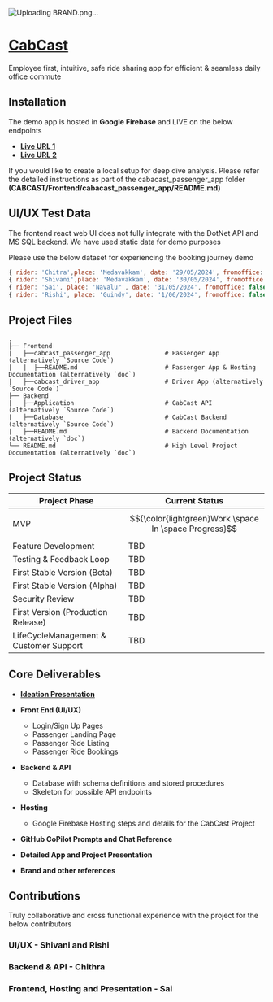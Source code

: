 ![Uploading BRAND.png…]()

# [CabCast](https://cabcast-2024.firebaseapp.com/)

Employee first, intuitive, safe ride sharing app for efficient & seamless daily office commute

## Installation

The demo app is hosted in **Google Firebase** and LIVE on the below endpoints

* **[Live URL 1](https://cabcast-2024.firebaseapp.com/)**
* **[Live URL 2](https://cabcast-2024.web.app/)**

If you would like to create a local setup for deep dive analysis. Please refer the detailed instructions as part of the cabacast_passenger_app folder **(CABCAST/Frontend/cabacast_passenger_app/README.md)**

## UI/UX Test Data

The frontend react web UI does not fully integrate with the DotNet API and MS SQL backend. We have used static data for demo purposes

Please use the below dataset for experiencing the booking journey demo

```jsx
{ rider: 'Chitra',place: 'Medavakkam', date: '29/05/2024', fromoffice: true, toOffice: false, seats: 3},
{ rider: 'Shivani',place: 'Medavakkam', date: '30/05/2024', fromoffice: true, toOffice: false, seats: 4},
{ rider: 'Sai', place: 'Navalur', date: '31/05/2024', fromoffice: false, toOffice: true, seats:5 },
{ rider: 'Rishi', place: 'Guindy', date: '1/06/2024', fromoffice: false, tooffice:true, seats: 6 }
```
## Project Files
    .
    ├── Frontend
    |   ├──cabcast_passenger_app               # Passenger App (alternatively `Source Code`)
    |   |  ├──README.md                        # Passenger App & Hosting Documentation (alternatively `doc`)
    |   ├──cabcast_driver_app                  # Driver App (alternatively `Source Code`)
    ├── Backend 
    |   ├──Application                         # CabCast API (alternatively `Source Code`)
    |   ├──Database                            # CabCast Backend (alternatively `Source Code`)
    |   ├──README.md                           # Backend Documentation (alternatively `doc`)
    └── README.md                              # High Level Project Documentation (alternatively `doc`)

## Project Status

| Project Phase  | Current Status |
| -------------  | -------------  |
| MVP  | $${\color{lightgreen}Work \space In \space Progress}$$  |
| Feature Development | TBD  |
| Testing & Feedback Loop  | TBD  |
| First Stable Version (Beta)  | TBD  |
| First Stable Version (Alpha)  | TBD |
| Security Review  | TBD  |
| First Version (Production Release)  | TBD  |
| LifeCycleManagement & Customer Support  | TBD  |

## Core Deliverables
* **[Ideation Presentation](https://prezi.com/view/reaJlM5NkSX6rC5Uy7Pb/)**

* **Front End (UI/UX)** 
  * Login/Sign Up Pages
  * Passenger Landing Page
  * Passenger Ride Listing
  * Passenger Ride Bookings
* **Backend & API**
  * Database with schema definitions and stored procedures
  * Skeleton for possible API endpoints

* **Hosting**
  * Google Firebase Hosting steps and details for the CabCast Project

* **GitHub CoPilot Prompts and Chat Reference**

* **Detailed App and Project Presentation**

* **Brand and other references**

## Contributions

Truly collaborative and cross functional experience with the project for the below contributors

### UI/UX - Shivani and Rishi
### Backend & API - Chithra
### Frontend, Hosting and Presentation - Sai
